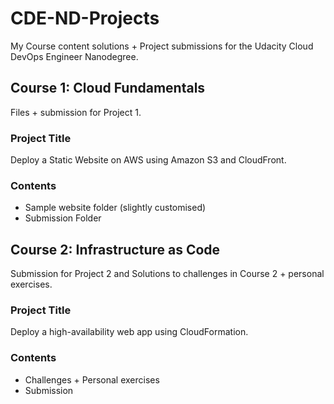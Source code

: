 # CDE-ND-Projects
My Course content solutions + Project submissions for the Udacity Cloud DevOps Engineer Nanodegree.

## Course 1: Cloud Fundamentals
Files + submission for Project 1.

### Project Title
Deploy a Static Website on AWS using Amazon S3 and CloudFront.

### Contents
- Sample website folder (slightly customised)
- Submission Folder

## Course 2: Infrastructure as Code
Submission for Project 2 and Solutions to challenges in Course 2 + personal exercises.

### Project Title
Deploy a high-availability web app using CloudFormation.

### Contents
- Challenges + Personal exercises
- Submission
